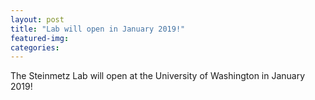 ```yaml
---
layout: post
title: "Lab will open in January 2019!"
featured-img:
categories:
---
```


The Steinmetz Lab will open at the University of Washington in January 2019!
